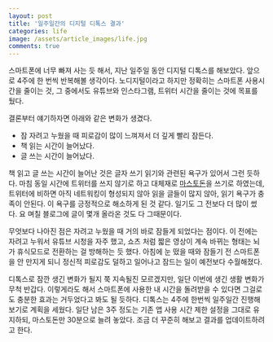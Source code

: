 ```yaml
---
layout: post
title: '일주일간의 디지털 디톡스 결과'
categories: life
image: /assets/article_images/life.jpg
comments: true
---
```


스마트폰에 너무 빠져 사는 듯 해서, 지난 일주일 동안 디지털 디톡스를 해보았다. 앞으로 4주에 한 번씩 반복해볼 생각이다. 노디지털이라고 하지만 정확히는 스마트폰 사용시간을 줄이는 것, 그 중에서도 유튜브와 인스타그램, 트위터 시간을 줄이는 것에 목표를 뒀다.

결론부터 얘기하자면 아래와 같은 변화가 생겼다.

* 잠 자려고 누웠을 때 피로감이 많이 느껴져서 더 깊게 빨리 잠든다.
* 책 읽는 시간이 늘어났다.
* 글 쓰는 시간이 늘어났다.

책 읽고 글 쓰는 시간이 늘어난 것은 글자 쓰기 읽기와 관련된 욕구가 있어서 그런 듯하다. 마침 동일 시간에 트위터를 쓰지 않기로 하고 대체재로 [마스토돈](https://social.silicon.moe/@realgsong)을 쓰기로 하였는데, 트위터에 비하면 아직 네트워킹이 형성되지 않아 읽을 글들이 많지 않아, 읽기 욕구가 충족이 안된다. 이 욕구를 긍정적으로 해소하게 된 것 같다. 일기도 그 전보다 더 많이 썼다. 요 며칠 블로그에 글이 몇개 올라온 것도 다 그때문이다.

무엇보다 나아진 점은 자려고 누웠을 때 거의 바로 잠들게 되었다는 점이다. 이 전에는 자려고 누워서 유튜브 시청을 자주 했고, 쇼츠 처럼 짧은 영상이 계속 바뀌는 형태는 뇌가 휴식모드로 전환하는 걸 방해하는 듯 했다. 아침에 눈 떴을 때와 잠들기 전 스마트폰을 안 만지게 되니 정신적 피로감도 덜하고 일어나고 잠드는 일이 예전보다 수월해졌다.

디톡스로 잠깐 생긴 변화가 될지 쭉 지속될진 모르겠지만, 일단 이번에 생긴 생활 변화가 무척 반갑다. 이렇게라도 해서 스마트폰에 사용한 내 시간을 돌려받을 수 있다면 그걸로도 충분한 효과는 거두었다고 봐도 될 듯하다. 디톡스는 4주에 한번씩 일주일간 진행해 보기로 계획을 세웠다. 일단 남은 3주 정도는 기존 앱 사용 시간 제한 설정을 그대로 유지하되, 마스토돈만 30분으로 늘려 놓았다. 조금 더 꾸준히 해보고 결과를 업데이트하려고 한다.
